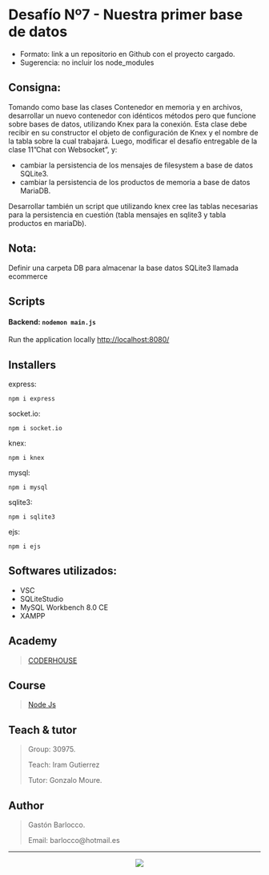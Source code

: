# Desafío Nº7 - Nuestra primer base de datos
- Formato: link a un repositorio en Github con el proyecto cargado. 
- Sugerencia: no incluir los node_modules

## Consigna:
Tomando como base las clases Contenedor en memoria y en archivos, desarrollar un nuevo contenedor con idénticos métodos pero que funcione sobre bases de datos, utilizando Knex para la conexión. Esta clase debe recibir en su constructor el objeto de configuración de Knex y el nombre de la tabla sobre la cual trabajará. Luego, modificar el desafío entregable de la clase 11”Chat con Websocket”, y:

- cambiar la persistencia de los mensajes de filesystem a base de datos SQLite3.
- cambiar la persistencia de los productos de memoria a base de datos MariaDB.

Desarrollar también un script que utilizando knex cree las tablas necesarias para la persistencia en cuestión (tabla mensajes en sqlite3 y tabla productos en mariaDb).

## Nota:
Definir una carpeta DB para almacenar la base datos SQLite3 llamada ecommerce

## Scripts

#### Backend: `nodemon main.js`
Run the application locally
[http://localhost:8080/](http://localhost:8080/)

## Installers

express:
``` 
npm i express
```

socket.io:
``` 
npm i socket.io 
```

knex:
``` 
npm i knex
```

mysql:
``` 
npm i mysql
```

sqlite3:
``` 
npm i sqlite3
```

ejs:
``` 
npm i ejs
```

## Softwares utilizados:
- VSC
- SQLiteStudio
- MySQL Workbench 8.0 CE
- XAMPP

## Academy
> [CODERHOUSE](https://www.coderhouse.com.uy)

## Course
> [Node Js](https://www.coderhouse.com.uy/online/programacion-backend)

## Teach & tutor
> <p>Group: 30975.</p>
> <p>Teach: Iram Gutierrez</p>
> <p>Tutor: Gonzalo Moure.</p> 

## Author
> <p>Gastón Barlocco. </p>
> <p>Email: barlocco@hotmail.es </p>

---
<p align='center'>
&nbsp;&nbsp;&nbsp;&nbsp;
  <a href="https://www.linkedin.com/in/gastón-barlocco-315756148/"><img src="https://img.shields.io/badge/linkedin-%230077B5.svg?&style=for-the-badge&logo=linkedin&logoColor=white" /></a>
</p>
